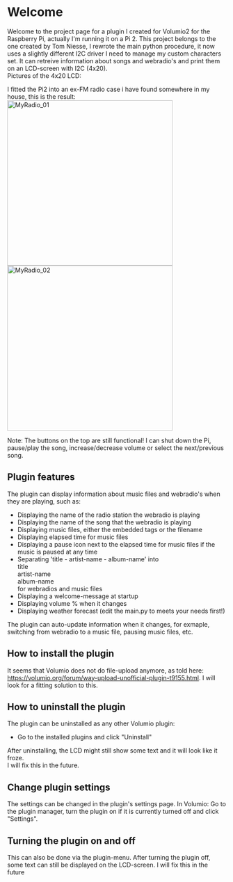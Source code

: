 # Welcome

Welcome to the project page for a plugin I created for Volumio2 for the Raspberry Pi, actually I'm running it on a Pi 2.
This project belongs to the one created by Tom Niesse, I rewrote the main python procedure, it now uses a slightly different I2C driver I need to manage my custom characters set.
It can retreive information about songs and webradio's and print them on an LCD-screen with I2C (4x20).<br>Pictures of the 4x20 LCD:<br>

I fitted the Pi2 into an ex-FM radio case i have found somewhere in my house, this is the result:
<img width="380px" src='https://user-images.githubusercontent.com/20586835/85121964-16d85880-b226-11ea-9532-93dd40dd7e59.jpg' alt='MyRadio_01'><br>
<img width="380px" src='https://user-images.githubusercontent.com/20586835/85121980-2061c080-b226-11ea-9343-be43a803f042.jpg' alt="MyRadio_02">

Note: The buttons on the top are still functional! I can shut down the Pi, pause/play the song, increase/decrease volume or select the next/previous song.

## Plugin features

The plugin can display information about music files and webradio's when they are playing, such as:
  - Displaying the name of the radio station the webradio is playing
  - Displaying the name of the song that the webradio is playing
  - Displaying music files, either the embedded tags or the filename
  - Displaying elapsed time for music files
  - Displaying a pause icon next to the elapsed time for music files if the music is paused at any time
  - Separating 'title - artist-name - album-name' into<br>title<br>artist-name<br>album-name<br>for webradios and music files
  - Displaying a welcome-message at startup
  - Displaying volume % when it changes
  - Displaying weather forecast (edit the main.py to meets your needs first!)

The plugin can auto-update information when it changes, for exmaple, switching from webradio to a music file, pausing music files, etc.

## How to install the plugin

It seems that Volumio does not do file-upload anymore, as told here:
https://volumio.org/forum/way-upload-unofficial-plugin-t9155.html.
I will look for a fitting solution to this.

## How to uninstall the plugin
The plugin can be uninstalled as any other Volumio plugin:
- Go to the installed plugins and click "Uninstall"

After uninstalling, the LCD might still show some text and it will look like it froze.<br>I will fix this in the future.

## Change plugin settings

The settings can be changed in the plugin's settings page. In Volumio: Go to the plugin manager, turn the plugin on if it is currently turned off and click "Settings".

## Turning the plugin on and off

This can also be done via the plugin-menu. After turning the plugin off, some text can still be displayed on the LCD-screen. I will fix this in the future
